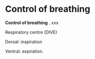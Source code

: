 ---
---
# Control of breathing

**Control of breathing** . xxx

Respiratory centre (DIVE)

Dorsal: inspiration

Ventral: expiration.
